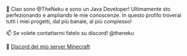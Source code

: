 👋 Ciao sono @TheNeku e sono un Java Developer!
    Ultimamente sto perfezionando e ampliando le mie conoscenze.
    In questo profilo troverai tutti i miei progetti, dal più banale, al più complesso!

📫 Se volete contattarmi fatelo su discord! @theneku

💞️ [Discord del mio server Minecraft](https://discord.gg/mc-master)

